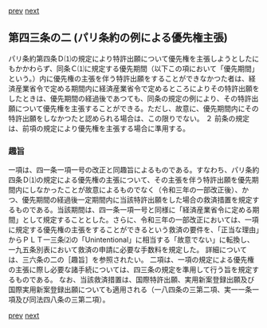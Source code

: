 [prev](/specific/markdowns/特許法/057_Mp-Ch_2-At_43.md)
[next](/specific/markdowns/特許法/059_Mp-Ch_2-At_43_3.md)
## 第四三条の二 (パリ条約の例による優先権主張)
パリ条約第四条Ｄ⑴の規定により特許出願について優先権を主張しようとしたにもかかわらず、同条Ｃ⑴に規定する優先期間（以下この項において「優先期間」という。）内に優先権の主張を伴う特許出願をすることができなかつた者は、経済産業省令で定める期間内に経済産業省令で定めるところによりその特許出願をしたときは、優先期間の経過後であつても、同条の規定の例により、その特許出願について優先権を主張することができる。ただし、故意に、優先期間内にその特許出願をしなかつたと認められる場合は、この限りでない。
２ 前条の規定は、前項の規定により優先権を主張する場合に準用する。

### 趣旨
一項は、四一条一項一号の改正と同趣旨によるものである。すなわち、パリ条約四条Ｄ⑴の規定による優先権の主張について、その主張を伴う特許出願を優先期間内にしなかったことが故意によるものでなく（令和三年の一部改正後）、かつ、優先期間の経過後一定期間内に当該特許出願をした場合の救済措置を規定するものである。当該期間は、四一条一項一号と同様に「経済産業省令に定める期間」として規定することとした。さらに、令和三年の一部改正においては、一項に規定する優先権の主張をすることができるという救済の要件を、「正当な理由」からＰＬＴ一三条⑵の「Unintentional」に相当する「故意でない」に転換し、一九五条別表において救済の申請に必要な手数料を規定した。
詳細については、三六条の二の［趣旨］を参照されたい。
二項は、一項の規定による優先権の主張に際し必要な諸手続については、四三条の規定を準用して行う旨を規定するものである。
なお、当該救済措置は、国際特許出願、実用新案登録出願及び国際実用新案登録出願についても適用される（一八四条の三第二項、実一一条一項及び同法四八条の三第二項）。

[prev](/specific/markdowns/特許法/057_Mp-Ch_2-At_43.md)
[next](/specific/markdowns/特許法/059_Mp-Ch_2-At_43_3.md)
